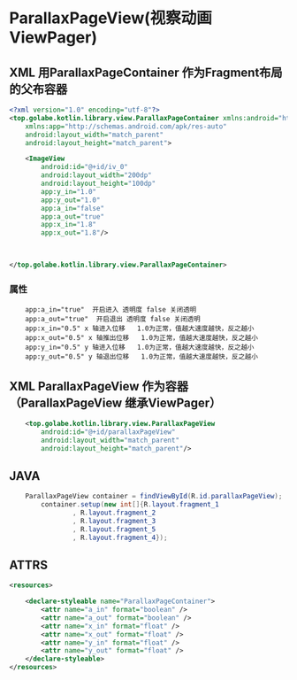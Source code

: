 # ParallaxPageView(视察动画ViewPager)

## XML  用ParallaxPageContainer 作为Fragment布局的父布容器
```xml
<?xml version="1.0" encoding="utf-8"?>
<top.golabe.kotlin.library.view.ParallaxPageContainer xmlns:android="http://schemas.android.com/apk/res/android"
    xmlns:app="http://schemas.android.com/apk/res-auto"
    android:layout_width="match_parent"
    android:layout_height="match_parent">

    <ImageView
        android:id="@+id/iv_0"
        android:layout_width="200dp"
        android:layout_height="100dp"
        app:y_in="1.0"
        app:y_out="1.0"
        app:a_in="false"
        app:a_out="true"
        app:x_in="1.8"
        app:x_out="1.8"/>

   

</top.golabe.kotlin.library.view.ParallaxPageContainer>
```

### 属性
        app:a_in="true"  开启进入 透明度 false 关闭透明
        app:a_out="true"  开启退出 透明度 false 关闭透明
        app:x_in="0.5" x 轴进入位移   1.0为正常，值越大速度越快，反之越小
        app:x_out="0.5" x 轴推出位移   1.0为正常，值越大速度越快，反之越小
        app:y_in="0.5" y 轴进入位移   1.0为正常，值越大速度越快，反之越小
        app:y_out="0.5" y 轴退出位移   1.0为正常，值越大速度越快，反之越小


## XML ParallaxPageView 作为容器 （ParallaxPageView 继承ViewPager）
```xml
    <top.golabe.kotlin.library.view.ParallaxPageView
        android:id="@+id/parallaxPageView"
        android:layout_width="match_parent"
        android:layout_height="match_parent"/>
```

## JAVA 

```java
    ParallaxPageView container = findViewById(R.id.parallaxPageView);
        container.setup(new int[]{R.layout.fragment_1
                , R.layout.fragment_2
                , R.layout.fragment_3
                , R.layout.fragment_5
                , R.layout.fragment_4});
```
## ATTRS
```xml
<resources>

    <declare-styleable name="ParallaxPageContainer">
        <attr name="a_in" format="boolean" />
        <attr name="a_out" format="boolean" />
        <attr name="x_in" format="float" />
        <attr name="x_out" format="float" />
        <attr name="y_in" format="float" />
        <attr name="y_out" format="float" />
    </declare-styleable>
</resources>
```


